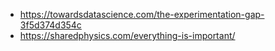 - https://towardsdatascience.com/the-experimentation-gap-3f5d374d354c
- https://sharedphysics.com/everything-is-important/
